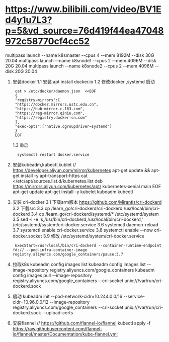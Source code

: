 # https://www.bilibili.com/video/BV1Ed4y1u7L3?p=5&vd_source=76d419f44ea47048972c58770cf4cc52

multipass launch --name k8smaster --cpus 4 --mem 8192M --disk 30G 20.04
multipass launch --name k8snode1 --cpus 2 --mem 4096M --disk 20G 20.04
multipass launch --name k8snode2 --cpus 2 --mem 4096M --disk 20G 20.04

1. 安装docker 
    1.1 安装 apt install docker.io
    1.2 修改docker ,systemd 启动
   
        cat > /etc/docker/daemon.json  <<EOF
        {
        "registry-mirrors":[
        "https://docker.mirrors.ustc.edu.cn",
        "https://hub-mirror.c.163.com",
        "https://reg-mirror.qiniu.com",
        "https://registry.docker-cn.com"
        ],
        "exec-opts":["native.cgroupdriver=systemd"]
        }
        EOF
   
    1.3 重启
   
         systemctl restart docker.service

2. 安装kubeadm,kubectl,kublet // https://developer.aliyun.com/mirror/kubernetes
    apt-get update && apt-get install -y apt-transport-https
    cat <<EOF >/etc/apt/sources.list.d/kubernetes.list
    deb https://mirrors.aliyun.com/kubernetes/apt/ kubernetes-xenial main
    EOF
    apt-get update
    apt-get install -y kubelet kubeadm kubectl

3. 安装 cri-docker
    3.1 下载arm版本  https://github.com/Mirantis/cri-dockerd
    3.2 下载src
    3.3 cp /learn_go/cri-dockerd/cri-dockerd /usr/local/bin/cri-dockerd
    3.4 cp /learn_go/cri-dockerd/systemd/* /etc/systemd/system
    3.5 sed -i -e 's,/usr/bin/cri-dockerd,/usr/local/bin/cri-dockerd,' /etc/systemd/system/cri-docker.service
    3.6 systemctl daemon-reload
    3.7 systemctl enable cri-docker.service
    3.8 systemctl enable --now cri-docker.socket
    3.9 修改 /etc/systemd/system/cri-docker.service
   
        ExecStart=/usr/local/bin/cri-dockerd --container-runtime-endpoint fd:// --pod-infra-container-image registry.aliyuncs.com/google_containers/pause:3.7

4. 拉取k8s
    kubeadm config images list
    kubeadm config images list --image-repository registry.aliyuncs.com/google_containers
    kubeadm config images pull --image-repository registry.aliyuncs.com/google_containers --cri-socket unix:///var/run/cri-dockerd.sock

5. 启动
    kubeadm init --pod-network-cidr=10.244.0.0/16 --service-cidr=10.96.0.0/12 --image-repository registry.aliyuncs.com/google_containers --cri-socket unix:///var/run/cri-dockerd.sock --upload-certs

6. 安装flannel // https://github.com/flannel-io/flannel
    kubectl apply -f https://raw.githubusercontent.com/flannel-io/flannel/master/Documentation/kube-flannel.yml
